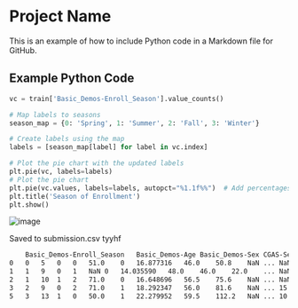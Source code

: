 # Project Name

This is an example of how to include Python code in a Markdown file for GitHub.

## Example Python Code
```python
vc = train['Basic_Demos-Enroll_Season'].value_counts()

# Map labels to seasons
season_map = {0: 'Spring', 1: 'Summer', 2: 'Fall', 3: 'Winter'}

# Create labels using the map
labels = [season_map[label] for label in vc.index]

# Plot the pie chart with the updated labels
plt.pie(vc, labels=labels)
# Plot the pie chart
plt.pie(vc.values, labels=labels, autopct="%1.1f%%")  # Add percentages to pie slices
plt.title('Season of Enrollment')
plt.show()
```

![image](https://github.com/user-attachments/assets/9705c7ae-cd3b-4777-bead-9eb636edb0c0)

Saved to submission.csv
tyyhf
```bash
	Basic_Demos-Enroll_Season	Basic_Demos-Age	Basic_Demos-Sex	CGAS-Season	CGAS-CGAS_Score	Physical-Season	Physical-BMI	Physical-Height	Physical-Weight	Physical-Waist_Circumference	...	Stat_54	Stat_55	Stat_56	Stat_57	Stat_58	Stat_59	Stat_60	Stat_61	Stat_62	Stat_63
0	0	5	0	0	51.0	0	16.877316	46.0	50.8	NaN	...	NaN	NaN	NaN	NaN	NaN	NaN	NaN	NaN	NaN	NaN
1	1	9	0	1	NaN	0	14.035590	48.0	46.0	22.0	...	NaN	NaN	NaN	NaN	NaN	NaN	NaN	NaN	NaN	NaN
2	1	10	1	2	71.0	0	16.648696	56.5	75.6	NaN	...	NaN	NaN	NaN	NaN	NaN	NaN	NaN	NaN	NaN	NaN
3	2	9	0	2	71.0	1	18.292347	56.0	81.6	NaN	...	15.000000	4147.000000	1.507865	1.666354	1.546979	4.004276	89.751656	0.000000	2633.250000	4188.5
5	3	13	1	0	50.0	1	22.279952	59.5	112.2	NaN	...	10.036485	4073.833252	1.034351	1.946303	1.146284	2.952888	89.476036	0.994444	2597.800049	4175.0
```
